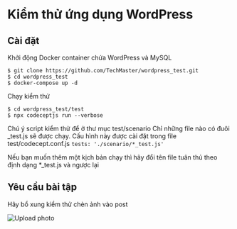 # Kiểm thử ứng dụng WordPress

## Cài đặt

Khởi động Docker container chứa WordPress và MySQL

```shell
$ git clone https://github.com/TechMaster/wordpress_test.git
$ cd wordpress_test
$ docker-compose up -d
```

Chạy kiểm thử
```shell
$ cd wordpress_test/test
$ npx codeceptjs run --verbose
```

Chú ý script kiểm thử để ở thư mục test/scenario
Chỉ những file nào có đuôi _test.js sẽ được chạy. Cấu hình này được cài đặt trong file test/codecept.conf.js
```tests: './scenario/*_test.js'```

Nếu bạn muốn thêm một kịch bản chạy thì hãy đổi tên file tuân thủ theo định dạng *_test.js và ngược lại

## Yêu cầu bài tập
Hãy bổ xung kiểm thử chèn ảnh vào post

![Upload photo](images/upload_photo.jpg)